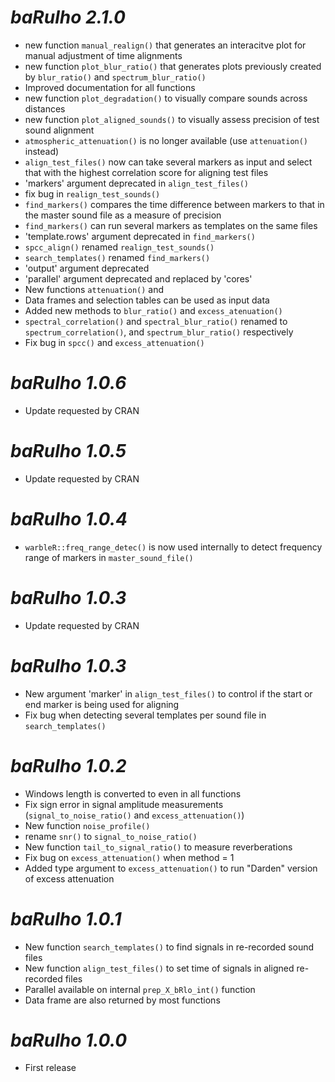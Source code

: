 # *baRulho 2.1.0*

* new function `manual_realign()` that generates an interacitve plot for manual adjustment of time alignments
* new function `plot_blur_ratio()` that generates plots previously created by `blur_ratio()` and `spectrum_blur_ratio()`
* Improved documentation for all functions
* new function `plot_degradation()` to visually compare sounds across distances
* new function `plot_aligned_sounds()` to visually assess precision of test sound alignment
* `atmospheric_attenuation()` is no longer available (use `attenuation()` instead)
* `align_test_files()` now can take several markers as input and select that with the highest correlation score for aligning test files
* 'markers' argument deprecated in `align_test_files()`
* fix bug in `realign_test_sounds()`
* `find_markers()` compares the time difference between markers to that in the master sound file as a measure of precision
* `find_markers()` can run several markers as templates on the same files
* 'template.rows' argument deprecated in `find_markers()`
* `spcc_align()` renamed `realign_test_sounds()`
* `search_templates()` renamed `find_markers()`
* 'output' argument deprecated
* 'parallel' argument deprecated and replaced by 'cores'
* New functions `attenuation()` and 
* Data frames and selection tables can be used as input data
* Added new methods to `blur_ratio()` and `excess_atenuation()`
* `spectral_correlation()` and `spectral_blur_ratio()` renamed to `spectrum_correlation()`, and `spectrum_blur_ratio()` respectively
* Fix bug in `spcc()` and `excess_attenuation()`

# *baRulho 1.0.6*

* Update requested by CRAN

# *baRulho 1.0.5*

* Update requested by CRAN

# *baRulho 1.0.4*

* `warbleR::freq_range_detec()` is now used internally to detect frequency range of markers in `master_sound_file()` 

# *baRulho 1.0.3*

* Update requested by CRAN

# *baRulho 1.0.3*

* New argument 'marker' in `align_test_files()` to control if the start or end marker is being used for aligning
* Fix bug when detecting several templates per sound file in `search_templates()`

# *baRulho 1.0.2*

* Windows length is converted to even in all functions
* Fix sign error in signal amplitude measurements (`signal_to_noise_ratio()` and `excess_attenuation()`)
* New function `noise_profile()` 
* rename `snr()` to `signal_to_noise_ratio()`
* New function `tail_to_signal_ratio()` to measure reverberations
* Fix bug on `excess_attenuation()` when method = 1
* Added type argument to `excess_attenuation()` to run "Darden" version of excess attenuation 

# *baRulho 1.0.1*

* New function `search_templates()` to find signals in re-recorded sound files
* New function `align_test_files()` to set time of signals in aligned re-recorded files
* Parallel available on internal `prep_X_bRlo_int()` function
* Data frame are also returned by most functions

# *baRulho 1.0.0*

* First release
